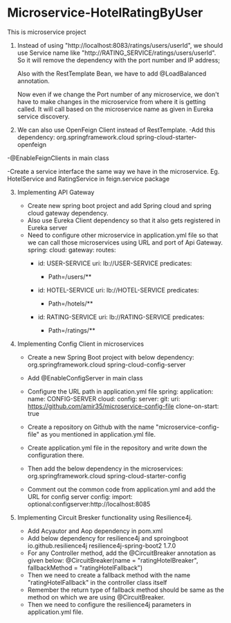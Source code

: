 # Microservice-HotelRatingByUser
This is microservice project

1. Instead of using "http://localhost:8083/ratings/users/userId", we should use Service name like "http://RATING_SERVICE/ratings/users/userId". So it will remove the dependency with the port number and IP address;

	Also with the RestTemplate Bean, we have to add @LoadBalanced annotation.

	Now even if we change the Port number of any microservice, we don't have to make changes in the microservice from where it is getting called. It will call 	   based on the microservice name as given in Eureka service discovery.

2. We can also use OpenFeign Client instead of RestTemplate.
  -Add this dependency:
      		<dependency>
			<groupId>org.springframework.cloud</groupId>
			<artifactId>spring-cloud-starter-openfeign</artifactId>
		</dependency>
    
  -@EnableFeignClients in main class
  
  -Create a service interface the same way we have in the microservice. Eg. HotelService and RatingService in feign.service package


3. Implementing API Gateway
	- Create new spring boot project and add Spring cloud and spring cloud gateway dependency. 
	- Also use Eureka Client dependency so that it also gets registered in Eureka server
	- Need to configure other microservice in application.yml file so that we can call those microservices using URL and port of Api Gateway.
spring:
  cloud:
    gateway:
      routes:
        - id: USER-SERVICE
          uri: lb://USER-SERVICE
          predicates:
            - Path=/users/**

        - id: HOTEL-SERVICE
          uri: lb://HOTEL-SERVICE
          predicates:
            - Path=/hotels/**

        - id: RATING-SERVICE
          uri: lb://RATING-SERVICE
          predicates:
            - Path=/ratings/**


 4. Implementing Config Client in microservices

	- Create a new Spring Boot project with below dependency:
		<dependency>
			<groupId>org.springframework.cloud</groupId>
			<artifactId>spring-cloud-config-server</artifactId>
		</dependency>
		
	- Add @EnableConfigServer in main class
	- Configure the URL path in application.yml file
		spring:
  		 application:
   		  name: CONFIG-SERVER
  		 cloud:
    		  config:
      		    server:
        	      git:
          		uri: https://github.com/amir35/microservice-config-file
          		clone-on-start: true
			
	- Create a repository on Github with the name "microservice-config-file" as you mentioned in application.yml file.
	- Create application.yml file in the repository and write down the configuration there.
	- Then add the below dependency in the microservices:
		<dependency>
			<groupId>org.springframework.cloud</groupId>
			<artifactId>spring-cloud-starter-config</artifactId>
		</dependency>
		
	- Comment out the common code from application.yml and add the URL for config server
		  config:
    			import: optional:configserver:http://localhost:8085


 5. Implementing Circuit Bresker functionality using Resilience4j.
 	- Add Acyautor and Aop dependency in pom.xml
	- Add below dependency for resilience4j and sproingboot
			<dependency>
			<groupId>io.github.resilience4j</groupId>
			<artifactId>resilience4j-spring-boot2</artifactId>
			<version>1.7.0</version>
		</dependency>
	- For any Controller method, add the @CircuitBreaker annotation as given below:
		@CircuitBreaker(name = "ratingHotelBreaker", fallbackMethod = "ratingHotelFallback")
	- Then we need to create a fallback method with the name "ratingHotelFallback" in the controller class itself
	- Remember the return type of fallback method should be same as the method on which we are using @CircuitBreaker.
	- Then we need to configure the resilience4j parameters in application.yml file.
